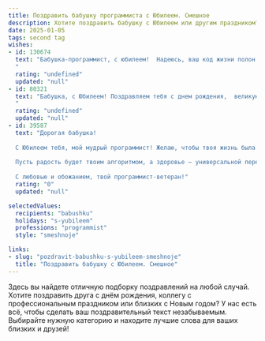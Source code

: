 ```yaml
---
title: Поздравить бабушку программиста с Юбилеем. Смешное
description: Хотите поздравить бабушку с Юбилеем или другим праздником? Наш ИИ создаст незабываемое поздравление, а вы обязательно выделитесь среди других.  
date: 2025-01-05
tags: second tag
wishes:
- id: 130674
  text: "Бабушка-программист, с юбилеем!  Надеюсь, ваш код жизни полон счастья, а баги – только милые детские шалости!  Пусть оперативная память никогда не переполняется радостными моментами, а процессор вашей жизни работает на полную мощность – на мощность любви и благополучия!  Желаю вам ещё много-много лет успешной \"отладки\" жизни и  \"релиза\" только позитивных обновлений!
  "
  rating: "undefined"
  updated: "null"
- id: 80321
  text: "Бабушка, с Юбилеем! Поздравляем тебя с днем рождения,  великую королеву байтов и хранительницу секретов алгоритмов! Да здравствует твоя клавиатура, нажимай клавиши с огоньком — пусть твоя программа жизни будет без ошибок и багов!
  "
  rating: "undefined"
  updated: "null"
- id: 39587
  text: "Дорогая бабушка!
  
  С Юбилеем тебя, мой мудрый программист! Желаю, чтобы твоя жизнь была как идеальный код — без багов и с минимумом ошибок. Пусть каждый новый день компилируется в радостные моменты, а все проблемы решаются по принципу \"перезагрузить и начать заново\".
  
  Пусть радость будет твоим алгоритмом, а здоровье — универсальной переменной, которая всегда имеет значение! Желаю, чтобы твой жизненный проект всегда был актуален, а в коде счастья не содержалось ни одной строки печали.
  
  С любовью и обожанием, твой программист-ветеран!"
  rating: "0"
  updated: "null"

selectedValues:
  recipients: "babushku"
  holidays: "s-yubileem"
  professions: "programmist"
  style: "smeshnoje"

links:
- slug: "pozdravit-babushku-s-yubileem-smeshnoje"
  title: "Поздравить бабушку с Юбилеем. Смешное"
---
```


Здесь вы найдете отличную подборку поздравлений на любой случай. 
Хотите поздравить друга с днём рождения, коллегу с профессиональным праздником или близких с Новым годом? У нас есть всё, чтобы сделать ваш поздравительный текст незабываемым. Выбирайте нужную категорию и находите лучшие слова для ваших близких и друзей!
